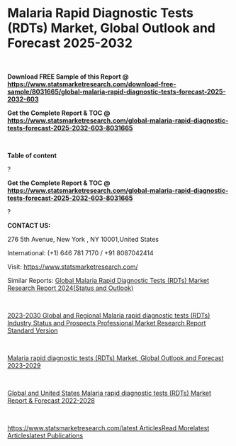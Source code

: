 <h1>Malaria Rapid Diagnostic Tests (RDTs) Market, Global Outlook and Forecast 2025-2032</h1><br/><p><strong>Download FREE Sample of this Report @ <a href="https://www.statsmarketresearch.com/download-free-sample/8031665/global-malaria-rapid-diagnostic-tests-forecast-2025-2032-603">https://www.statsmarketresearch.com/download-free-sample/8031665/global-malaria-rapid-diagnostic-tests-forecast-2025-2032-603</a></strong></p>
 
 
 
 <div><b>Get the Complete Report & TOC @ <a href="https://www.statsmarketresearch.com/global-malaria-rapid-diagnostic-tests-forecast-2025-2032-603-8031665">https://www.statsmarketresearch.com/global-malaria-rapid-diagnostic-tests-forecast-2025-2032-603-8031665</a></b></div>
 
 
 
 <p><br />
 
 <b>Table of content</b></p>
 
 
 
 <p>? </p>
 
 
 
 <div><b>Get the Complete Report & TOC @ <a href="https://www.statsmarketresearch.com/global-malaria-rapid-diagnostic-tests-forecast-2025-2032-603-8031665">https://www.statsmarketresearch.com/global-malaria-rapid-diagnostic-tests-forecast-2025-2032-603-8031665</a></b></div>
 
 
 
 <p>? </p>
 
 
 
 <p><b>CONTACT US:</b><br />
 
 276 5th Avenue, New York , NY 10001,United States<br />
 
 International: (+1) 646 781 7170 / +91 8087042414<br />
 
 Visit: <a href="https://www.statsmarketresearch.com/">https://www.statsmarketresearch.com/</a><br />
 
 Similar Reports: <a href="https://www.statsmarketresearch.com/global-malaria-rapid-diagnostic-tests-forecast-2025-2032-603-8031665">Global Malaria Rapid Diagnostic Tests (RDTs) Market Research Report 2024(Status and Outlook)</a><br />
 
 <br />
 
 <a href="https://www.statsmarketresearch.com/global-malaria-rapid-diagnostic-tests-forecast-2025-2032-603-8031665">2023-2030 Global and Regional Malaria rapid diagnostic tests (RDTs) Industry Status and Prospects Professional Market Research Report Standard Version</a><br />
 
 <br />
 
 <a href="https://www.statsmarketresearch.com/global-malaria-rapid-diagnostic-tests-forecast-2025-2032-603-8031665">Malaria rapid diagnostic tests (RDTs) Market, Global Outlook and Forecast 2023-2029</a><br />
 
 <br />
 
 <a href="https://www.statsmarketresearch.com/global-malaria-rapid-diagnostic-tests-forecast-2025-2032-603-8031665">Global and United States Malaria rapid diagnostic tests (RDTs) Market Report & Forecast 2022-2028</a><br />
 
 <br />
 
 <a href="https://gyeongbokgung.com">https://www.statsmarketresearch.com/</a><a href="https://hallyeomaritime.com">latest Articles</a><a href="https://jingwansa.com">Read More</a><a href="https://nguoiviet.jp/">latest Articles</a><a href="https://www.intelmarketresearch.com/">latest Publications</a></p>